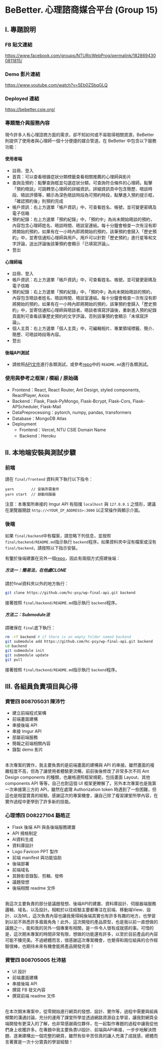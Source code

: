 # BeBetter. 心理諮商媒合平台 (Group 15)

## I. 專題說明

### FB 貼文連結
https://www.facebook.com/groups/NTURicWebProg/permalink/1828694300811815/

### Demo 影片連結

https://www.youtube.com/watch?v=5Eb0ZSbqGLQ

### Deployed 連結

https://bebetter.csie.org/

### 專題簡介與服務內容

現今許多人有心理諮商方面的需求，卻不知如何或不易取得相關資源，BeBetter 則提供了使用者與心理師一個十分便捷的媒合管道。在 BeBetter 中包含以下服務功能：

#### 使用者端

- 註冊、登入
- 首頁：可以查看根據症狀分類標籤查看相關推薦的心理師與影片
- 查詢及預約：點擊查詢框並勾選症狀分類，可查詢符合條件的心理師。點擊「預約晤談」可跳轉至心理師的詳細資訊，詳細資訊頁中包含簡歷、晤談時段、晤談評價等，顯示為深色晤談時段為可預約時段，點擊進入預約提示框，「確認預約後」則預約完成
- 帳戶資訊：右上方選單「帳戶資訊」中，可查看姓名、帳號，並可變更密碼及電子信箱
- 預約紀錄：右上方選單「預約紀錄」中，「預約中」為尚未開始晤談的預約，內容包含心理師姓名、晤談時間、晤談室連結。每十分鐘會檢查一次有沒有即將開始的預約，如果有在一小時內即將開始的預約，該筆預約會歸入「歷史預約」中，並寄信通知心理師與用戶。用戶可以針對「歷史預約」進行星等和文字評論，送出評論後該筆預約會顯示「已填寫評論」。
- 登出

#### 心理師端

- 註冊、登入
- 帳戶資訊：右上方選單「帳戶資訊」中，可查看姓名、帳號，並可變更密碼及電子信箱
- 預約紀錄：右上方選單「預約紀錄」中，「預約中」為尚未開始晤談的預約，內容包含晤談者姓名、晤談時間、晤談室連結。每十分鐘會檢查一次有沒有即將開始的預約，如果有在一小時內即將開始的預約，該筆預約會歸入「歷史預約」中，並寄信通知心理師與晤談者。晤談者填寫評論後，重新進入預約紀錄頁面則可查看該筆歷史預約的文字評論，否則該筆預約會顯示「未填寫評論」。
- 個人主頁：右上方選單「個人主頁」中，可編輯相片、專業領域標籤、簡介、簡歷、可晤談時段等內容。
- 登出

#### 後端API測試

* 請依照[API文件](https://hackmd.io/@judycpc/rk5wzFbdj)進行各類測試，或參考[repo](https://github.com/hc-psy/wp-final-api)中的 `README.md`進行各類測試。

### 使用與參考之框架 / 模組 / 原始碼

- Frontend：React, React Router, Ant Design, styled components, ReactPlayer, Axios
- Backend：Flask, Flask-PyMongo, Flask-Bcrypt, Flask-Cors, Flask-APScheduler, Flask-Mail
- DataPreprocessing：pytorch, numpy, pandas, transformers
- Database：MongoDB Atlas
- Deployment
  - Frontend：Vercel, NTU CSIE Domain Name
  - Backend：Heroku

## II. 本地端安裝與測試步驟

### 前端

請在 `final/frontend` 資料夾下執行以下指令：

```
yarn        // 安裝所需套件
yarn start  // 啟動伺服器
```

注意：本專案所串接的 Imgur API 有阻擋 `localhost` 與 `127.0.0.1` 之情形，建議在瀏覽器開啟 `http://<YOUR_IP_ADDRESS>:3000` 以正常操作與顯示介面。

### 後端

如果 `final/backend`中有檔案，請忽略下列信息，並按照 `final/backend/README.md`指示執行 `backend`程序。如果資料夾中沒有檔案或沒有 `final/backend`，請按照以下指示安裝。

有鑒於後端建置在另外一個[repo](https://github.com/hc-psy/wp-final-api)，因此有兩個方式搭建後端：

##### 方法一：簡易法，在他處CLONE

請於final資料夾以外的地方執行：

```bash
git clone https://github.com/hc-psy/wp-final-api.git backend
```

接著按照 `final/backend/README.md`指示執行 `backend`程序。

##### 方法二：Submodule法

請確保在 `final`底下執行：

```bash
rm -rf backend # if there is an empty folder named backend
git submodule add https://github.com/hc-psy/wp-final-api.git backend
cd backend
git submodule init
git submodule update
git pull
```

接著按照 `final/backend/README.md`指示執行 `backend`程序。

## III. 各組員負責項目與心得

### 資管四 B08705031 陳沛竹

- 建立前端程式架構
- 前端畫面建構
- 串接後端 API
- 串接 Imgur API
- 部屬前端服務
- 簡報之前端相關內容
- 錄製 demo 影片
<br>
本次專案的實作，我主要負責的是前端畫面的建構與 API 的串接。雖然畫面的複雜程度不高，但為了讓使用者體驗更流暢，前前後後修改了非常多次不同 Ant Design components 的種類，也嚴格遵照框架規範，包括畫面 Layout、其他 components API 等等，自己也對這個 UI 框架更瞭解了。另外本次專案也是我第一次串接第三方的 API，雖然在處理 Authorization token 時遇到了一些困難，但這也是相當寶貴的經驗。感謝這次的專案機會，讓自己除了複習課堂所學內容，在實作過程中更學到了許多新的技能。

### 心理博四 D08227104 駱皓正

- Flask 後端 API 與各後端服務建置
- API 規格制定
- AI資料生成
- 資料庫設計
- Logo Favicon PPT 製作
- 前端 manifest 與功能協助
- 後端部署
- 前端域名
- 其餘影音錄製、剪輯、發佈
- 議題發想
- 後端相關 readme 文件
<br>
我這次主要負責的部分是議題發想、後端API的建置、資料庫設計、伺服器端服務邏輯、域名、以及設計。相較於以往經驗主要都專注在前端、移動端View、設計、以及ML，這次負責內容也讓我覺得純後端其實也有許多有趣的地方，也學習到以前不熟悉許多眉眉角角！此外，這次開發的產品原型，也是我以前一直想做的議題之一，能和我的另外一個專業有相關，是一件令人很有成就感的事。可惜的是，這次期末專案的時間非常有限，想做的功能還有許多，以至於目前產品的內容可能不臻完美。不過總體而言，很感謝這次專案機會，也覺得和兩位組員的合作經驗很棒，也期待未來有機會能將產品開發完善！

### 資管四 B08705005 杜沛慈

- UI 設計
- 前端畫面建構
- 串接後端 API
- 撰寫 FB 發文內容
- 撰寫前端 readme 文件
<br>
在本次期末專案中，從零開始進行網頁的發想、設計、實作等，過程中需要與組員頻繁的溝通討論，充分的運用了課堂所學並透過網路資源自主學習，讓我對網頁全端開發有更深入的了解，也非常感謝兩位夥伴，在一起製作專題的過程中讓我從他們身上收獲許多。在專題中我主要負責UI設計、前端與API串接，一步步地解決問題、逐漸建構出一個完整的網頁，雖然有些辛苦但真的讓人充滿了成就感，總體而言著實是一次十分寶貴的學習經驗！
